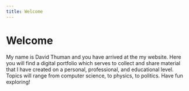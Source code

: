 ```yaml
---
title: Welcome
---
```


# Welcome

My name is David Thuman and you have arrived at the my website. Here you will find a digital portfolio which serves to collect and share material that I have created on a personal, professional, and educational level. Topics will range from computer science, to physics, to politics. Have fun exploring!
